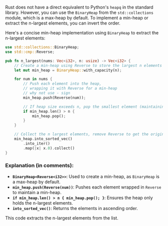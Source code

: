 Rust does not have a direct equivalent to Python's `heapq` in the standard library. However, you can use the `BinaryHeap` from the `std::collections` module, which is a max-heap by default. To implement a min-heap or extract the n-largest elements, you can invert the order.

Here's a concise min-heap implementation using `BinaryHeap` to extract the n-largest elements:

```rust
use std::collections::BinaryHeap;
use std::cmp::Reverse;

pub fn n_largest(nums: Vec<i32>, n: usize) -> Vec<i32> {
    // Create a min-heap using Reverse to store the largest n elements
    let mut min_heap = BinaryHeap::with_capacity(n);

    for num in nums {
        // Push each element into the heap,
        // wrapping it with Reverse for a min-heap
        // why not use - sign
        min_heap.push(Reverse(num));

        // If heap size exceeds n, pop the smallest element (maintaining n largest elements)
        if min_heap.len() > n {
            min_heap.pop();
        }
    }

    // Collect the n largest elements, remove Reverse to get the original values
    min_heap.into_sorted_vec()
        .into_iter()
        .map(|x| x.0).collect()
}
```

### Explanation (in comments):

- **`BinaryHeap<Reverse<i32>>`**: Used to create a min-heap, as `BinaryHeap` is a max-heap by default.
- **`min_heap.push(Reverse(num))`**: Pushes each element wrapped in `Reverse` to maintain a min-heap.
- **`if min_heap.len() > n { min_heap.pop(); }`**: Ensures the heap only holds the n-largest elements.
- **`into_sorted_vec()`**: Returns the elements in ascending order.

This code extracts the n-largest elements from the list.
